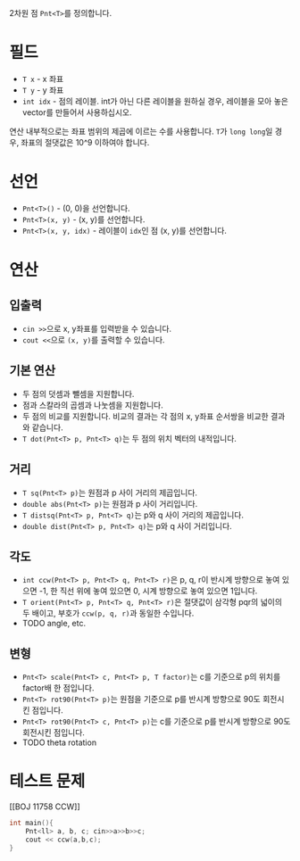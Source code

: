 2차원 점 `Pnt<T>`를 정의합니다.

# 필드
- `T x` - x 좌표
- `T y` - y 좌표
- `int idx` - 점의 레이블. int가 아닌 다른 레이블을 원하실 경우, 레이블을 모아 놓은 vector를 만들어서 사용하십시오.

연산 내부적으로는 좌표 범위의 제곱에 이르는 수를 사용합니다. `T`가 `long long`일 경우, 좌표의 절댓값은 10^9 이하여야 합니다.

# 선언
- `Pnt<T>()` - (0, 0)을 선언합니다.
- `Pnt<T>(x, y)` - (x, y)를 선언합니다.
- `Pnt<T>(x, y, idx)` - 레이블이 `idx`인 점 (x, y)를 선언합니다.

# 연산
## 입출력
- `cin >>`으로 x, y좌표를 입력받을 수 있습니다.
- `cout <<`으로 `(x, y)`를 출력할 수 있습니다.

## 기본 연산
- 두 점의 덧셈과 뺄셈을 지원합니다.
- 점과 스칼라의 곱셈과 나눗셈을 지원합니다.
- 두 점의 비교를 지원합니다. 비교의 결과는 각 점의 x, y좌표 순서쌍을 비교한 결과와 같습니다.
- `T dot(Pnt<T> p, Pnt<T> q)`는 두 점의 위치 벡터의 내적입니다.

## 거리
- `T sq(Pnt<T> p)`는 원점과 p 사이 거리의 제곱입니다.
- `double abs(Pnt<T> p)`는 원점과 p 사이 거리입니다.
- `T distsq(Pnt<T> p, Pnt<T> q)`는 p와 q 사이 거리의 제곱입니다.
- `double dist(Pnt<T> p, Pnt<T> q)`는 p와 q 사이 거리입니다.

## 각도
- `int ccw(Pnt<T> p, Pnt<T> q, Pnt<T> r)`은 p, q, r이 반시계 방향으로 놓여 있으면 -1, 한 직선 위에 놓여 있으면 0, 시계 방향으로 놓여 있으면 1입니다.
- `T orient(Pnt<T> p, Pnt<T> q, Pnt<T> r)`은 절댓값이 삼각형 pqr의 넓이의 두 배이고, 부호가 `ccw(p, q, r)`과 동일한 수입니다.
- TODO angle, etc.

## 변형
- `Pnt<T> scale(Pnt<T> c, Pnt<T> p, T factor)`는 c를 기준으로 p의 위치를 factor배 한 점입니다.
- `Pnt<T> rot90(Pnt<T> p)`는 원점을 기준으로 p를 반시계 방향으로 90도 회전시킨 점입니다.
- `Pnt<T> rot90(Pnt<T> c, Pnt<T> p)`는 c를 기준으로 p를 반시계 방향으로 90도 회전시킨 점입니다.
- TODO theta rotation

# 테스트 문제
[[BOJ 11758 CCW]]
```cpp
int main(){
	Pnt<ll> a, b, c; cin>>a>>b>>c;
	cout << ccw(a,b,c);
}
```
